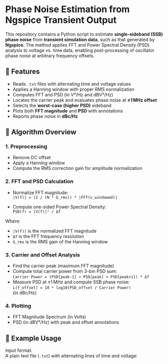 # Phase Noise Estimation from Ngspice Transient Output

This repository contains a Python script to estimate **single-sideband (SSB) phase noise** from **transient simulation data**, such as that generated by **Ngspice**. The method applies FFT and Power Spectral Density (PSD) analysis to voltage vs. time data, enabling post-processing of oscillator phase noise at arbitrary frequency offsets.

## 📌 Features

- Reads `.txt` files with alternating time and voltage values
- Applies a Hanning window with proper RMS normalization
- Computes FFT and PSD (in V²/Hz and dBV²/Hz)
- Locates the carrier peak and evaluates phase noise at **±1 MHz offset**
- Selects the **worst-case (higher PSD)** sideband
- Plots both **FFT magnitude** and **PSD** with annotations
- Reports phase noise in **dBc/Hz**

## 🧠 Algorithm Overview

### 1. Preprocessing
- Remove DC offset
- Apply a Hanning window
- Compute the RMS correction gain for amplitude normalization

### 2. FFT and PSD Calculation
- Normalize FFT magnitude:  
  `|V(f)| = (2 / (N * G_rms)) * |FFT(v_windowed)|`

- Compute one-sided Power Spectral Density:  
  `PSD(f) = |V(f)|² / Δf`

Where:
- `|V(f)|` is the normalized FFT magnitude  
- `Δf` is the FFT frequency resolution  
- `G_rms` is the RMS gain of the Hanning window

### 3. Carrier and Offset Analysis
- Find the carrier peak (maximum FFT magnitude)
- Compute total carrier power from 3-bin PSD sum:  
  `Carrier Power = (PSD[peak-1] + PSD[peak] + PSD[peak+1]) * Δf`
- Measure PSD at ±1 MHz and compute SSB phase noise:  
  `L(f_offset) = 10 * log10(PSD_offset / Carrier Power)`  
  (in dBc/Hz)

### 4. Plotting
- FFT Magnitude Spectrum (in Volts)
- PSD (in dBV²/Hz) with peak and offset annotations

## 🧪 Example Usage

Input format:  
A plain text file (`.txt`) with alternating lines of time and voltage:

